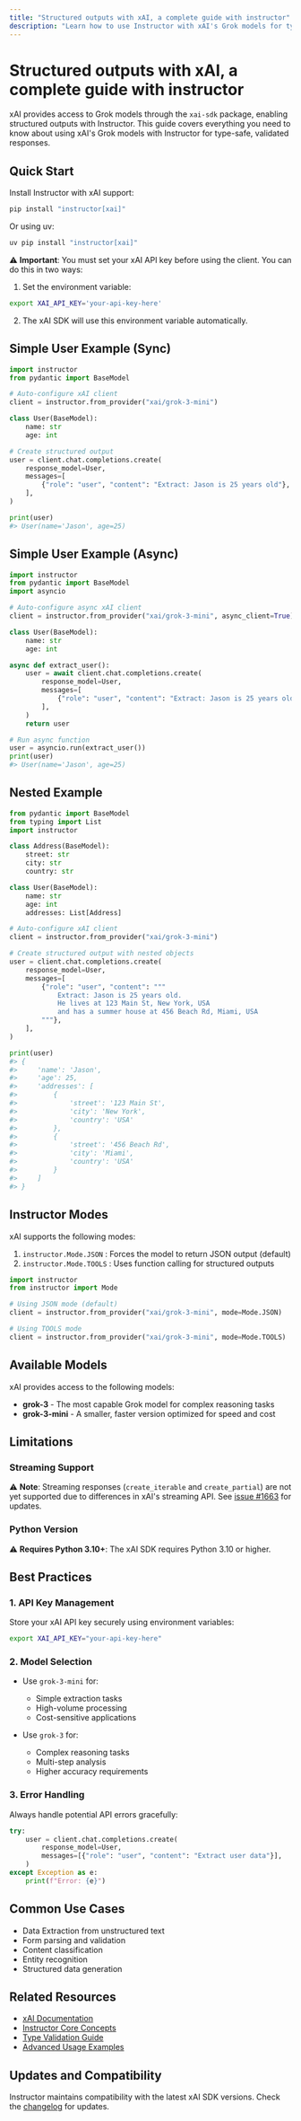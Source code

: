 ```yaml
---
title: "Structured outputs with xAI, a complete guide with instructor"
description: "Learn how to use Instructor with xAI's Grok models for type-safe, structured outputs. Complete guide with examples and best practices."
---
```


# Structured outputs with xAI, a complete guide with instructor

xAI provides access to Grok models through the `xai-sdk` package, enabling structured outputs with Instructor. This guide covers everything you need to know about using xAI's Grok models with Instructor for type-safe, validated responses.

## Quick Start

Install Instructor with xAI support:

```bash
pip install "instructor[xai]"
```

Or using uv:

```bash
uv pip install "instructor[xai]"
```

⚠️ **Important**: You must set your xAI API key before using the client. You can do this in two ways:

1. Set the environment variable:

```bash
export XAI_API_KEY='your-api-key-here'
```

2. The xAI SDK will use this environment variable automatically.

## Simple User Example (Sync)

```python
import instructor
from pydantic import BaseModel

# Auto-configure xAI client
client = instructor.from_provider("xai/grok-3-mini")

class User(BaseModel):
    name: str
    age: int

# Create structured output
user = client.chat.completions.create(
    response_model=User,
    messages=[
        {"role": "user", "content": "Extract: Jason is 25 years old"},
    ],
)

print(user)
#> User(name='Jason', age=25)
```

## Simple User Example (Async)

```python
import instructor
from pydantic import BaseModel
import asyncio

# Auto-configure async xAI client
client = instructor.from_provider("xai/grok-3-mini", async_client=True)

class User(BaseModel):
    name: str
    age: int

async def extract_user():
    user = await client.chat.completions.create(
        response_model=User,
        messages=[
            {"role": "user", "content": "Extract: Jason is 25 years old"},
        ],
    )
    return user

# Run async function
user = asyncio.run(extract_user())
print(user)
#> User(name='Jason', age=25)
```

## Nested Example

```python
from pydantic import BaseModel
from typing import List
import instructor

class Address(BaseModel):
    street: str
    city: str
    country: str

class User(BaseModel):
    name: str
    age: int
    addresses: List[Address]

# Auto-configure xAI client
client = instructor.from_provider("xai/grok-3-mini")

# Create structured output with nested objects
user = client.chat.completions.create(
    response_model=User,
    messages=[
        {"role": "user", "content": """
            Extract: Jason is 25 years old.
            He lives at 123 Main St, New York, USA
            and has a summer house at 456 Beach Rd, Miami, USA
        """},
    ],
)

print(user)
#> {
#>     'name': 'Jason',
#>     'age': 25,
#>     'addresses': [
#>         {
#>             'street': '123 Main St',
#>             'city': 'New York',
#>             'country': 'USA'
#>         },
#>         {
#>             'street': '456 Beach Rd',
#>             'city': 'Miami',
#>             'country': 'USA'
#>         }
#>     ]
#> }
```

## Instructor Modes

xAI supports the following modes:

1. `instructor.Mode.JSON` : Forces the model to return JSON output (default)
2. `instructor.Mode.TOOLS` : Uses function calling for structured outputs

```python
import instructor
from instructor import Mode

# Using JSON mode (default)
client = instructor.from_provider("xai/grok-3-mini", mode=Mode.JSON)

# Using TOOLS mode
client = instructor.from_provider("xai/grok-3-mini", mode=Mode.TOOLS)
```

## Available Models

xAI provides access to the following models:

- **grok-3** - The most capable Grok model for complex reasoning tasks
- **grok-3-mini** - A smaller, faster version optimized for speed and cost

## Limitations

### Streaming Support

⚠️ **Note**: Streaming responses (`create_iterable` and `create_partial`) are not yet supported due to differences in xAI's streaming API. See [issue #1663](https://github.com/567-labs/instructor/issues/1663) for updates.

### Python Version

⚠️ **Requires Python 3.10+**: The xAI SDK requires Python 3.10 or higher.

## Best Practices

### 1. API Key Management

Store your xAI API key securely using environment variables:

```bash
export XAI_API_KEY="your-api-key-here"
```

### 2. Model Selection

- Use `grok-3-mini` for:
  - Simple extraction tasks
  - High-volume processing
  - Cost-sensitive applications

- Use `grok-3` for:
  - Complex reasoning tasks
  - Multi-step analysis
  - Higher accuracy requirements

### 3. Error Handling

Always handle potential API errors gracefully:

```python
try:
    user = client.chat.completions.create(
        response_model=User,
        messages=[{"role": "user", "content": "Extract user data"}],
    )
except Exception as e:
    print(f"Error: {e}")
```

## Common Use Cases

- Data Extraction from unstructured text
- Form parsing and validation
- Content classification
- Entity recognition
- Structured data generation

## Related Resources

- [xAI Documentation](https://docs.x.ai/)
- [Instructor Core Concepts](../concepts/index.md)
- [Type Validation Guide](../concepts/validation.md)
- [Advanced Usage Examples](../examples/index.md)

## Updates and Compatibility

Instructor maintains compatibility with the latest xAI SDK versions. Check the [changelog](https://github.com/jxnl/instructor/blob/main/CHANGELOG.md) for updates.